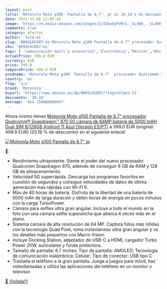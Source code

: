 ```yaml
---
layout: post
title: 'Motorola Moto g100  Pantalla de 6.7"  pr al 20.18 % de descuento'
date: 2021-11-08 21:07:41
image: 'https://m.media-amazon.com/images/I/41bwUyPVRrL._SL500_._SL400_.jpg'
comments: true
category: ofertas
author: 'tole.es'
slug: 'B093LHCD87-es Motorola Moto g100 Pantalla de 6.7" procesador Qualcomm®...'
sku: 'B093LHCD87-es'
tags: [ 'Comunicación móvil y accesorios','Electrónica','Móviles','Móviles y smartphones libres','android','motorola', ]
actualPrice: 399.0 EUR
currency: EUR
price: 399.0
comparePrice: 499.9 EUR
prodname: 'Motorola Moto g100  Pantalla de 6.7"  procesador Qualcomm® Snapdragon™ 870 5G  cámara de 64MP  batería de 5000 mAH  Dual SIM  8/128GB  Android 11   Azul [Versión ES/PT]'
country: 'es'
flag: '🇪🇸'
brand: 'Motorola'
buyurl: 'https://www.amazon.es/dp/B093LHCD87/?tag=tolees-21'
descuento: '20.18'
average: '414.156666666667'
---
```


Ahora mismo tienes [Motorola Moto g100  Pantalla de 6.7"  procesador Qualcomm® Snapdragon™ 870 5G  cámara de 64MP  batería de 5000 mAH  Dual SIM  8/128GB  Android 11   Azul [Versión ES/PT]](https://www.amazon.es/dp/B093LHCD87/?tag=tolees-21) a 399.0 EUR (original: 499.9 EUR) (20.18 %  de descuento) en el siguiente enlace!

[![Motorola Moto g100  Pantalla de 6.7"  pr](https://m.media-amazon.com/images/I/41bwUyPVRrL._SL500_._SL400_.jpg)](https://www.amazon.es/dp/B093LHCD87/?tag=tolees-21)

🔎:

- Rendimiento ultrapotente. Siente el poder del nuevo procesador Qualcomm Snapdragon 870, además de conseguir 8 GB de RAM y 128 GB de almacenamiento.
- Velocidad 5G superrápida. Descarga tus programas favoritos en cuestión de segundos y consigue velocidades de datos de última generación más rápidas con Wi-Fi 6.
- Más de 40 horas de batería. Disfruta de la libertad de una batería de 5000 mAh de larga duración y obtén horas de energía en pocos minutos con la carga TurboPower.
- Cámara para selfies ultra gran angular. Incluye a todo el mundo en la foto con una cámara selfie superancha que abarca 4 veces más en el plano.
- Sistema cámara de alta resolución de 64 MP. Captura fotos más nítidas con la tecnología Quad Pixel, toma instantáneas ultra gran angular y ve los detalles más pequeños con Macro Vision.
- Incluye Docking Station, adaptador de USB-C a HDMI, cargador Turbo Power 20W, auriculares y funda protectora.
- Tamaño de pantalla: 6.7 inches; Tipo de pantalla: AMOLED; Tecnología de comunicación inalámbrica: Celular; Tipo de conector: USB tipo C
- Traslada el teléfono a la gran pantalla. Juega a juegos para móvil, haz videollamadas y utiliza las aplicaciones del teléfono en un monitor o televisor.

[🛒 Visítala!!!](https://www.amazon.es/dp/B093LHCD87/?tag=tolees-21)
